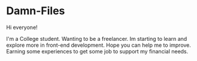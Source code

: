 # Damn-Files

Hi everyone! 

I'm a College student. Wanting to be a freelancer.
Im starting to learn and explore more in front-end development.
Hope you can help me to improve. 
Earning some experiences to get some job to support my financial needs.
